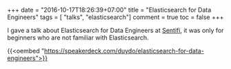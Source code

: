 +++
date = "2016-10-17T18:26:39+07:00"
title = "Elasticsearch for Data Engineers"
tags = [ "talks", "elasticsearch"]
comment = true
toc = false
+++

I gave a talk about Elasticsearch for Data Engineers at [Sentifi](https://sentifi.com), it was only for beginners who are not familiar with Elasticsearch.

{{<oembed "https://speakerdeck.com/duydo/elasticsearch-for-data-engineers">}}
